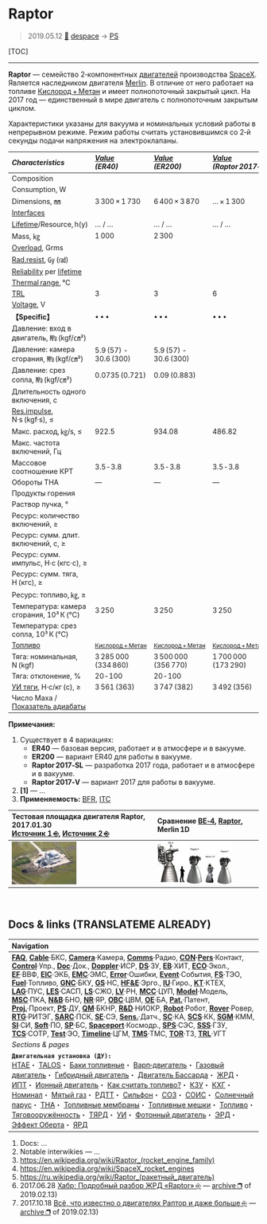 # Raptor
> 2019.05.12 [🚀](../index/index.md) [despace](index.md) → [PS](ps.md)

[TOC]

---

**Raptor** — семейство 2‑компонентных [двигателей](ps.md) производства [SpaceX](zz_spacex.md). Является наследником двигателя [Merlin](merlin.md). В отличие от него работает на топливе [Кислород + Метан](o_plus.md) и имеет полнопоточный закрытый цикл. На 2017 год — единственный в мире двигатель с полнопоточным закрытым циклом.

Характеристики указаны для вакуума и номинальных условий работы в непрерывном режиме. Режим работы считать установившимся со 2‑й секунды подачи напряжения на электроклапаны.

|*Characteristics*|*[Value](si.md)<br> (ER40)*|*[Value](si.md)<br> (ER200)*|*[Value](si.md)<br> (Raptor 2017‑SL)*|*[Value](si.md)<br> (Raptor 2017‑V)*|
|:--|:--|:--|:--|:--|
|Composition| | | | |
|Consumption, W| | | | |
|Dimensions, ㎜|3 300 × 1 730|6 400 × 3 870|… × 1 300|… × 2 400|
|[Interfaces](interface.md)| | | | |
|[Lifetime](lifetime.md)/Resource, h(y)|… / …|… / …|… / …|… / …|
|Mass, ㎏|1 000|2 300| | |
|[Overload](vibration.md), Grms| | | | |
|[Rad.resist](ion_rad.md), ㏉ (㎭)| | | | |
|[Reliability](qm.md) per [lifetime](lifetime.md)| | | | |
|[Thermal range](tcs.md), ℃| | | | |
|[TRL](trl.md)|3|3|6|6|
|[Voltage](voltage.md), V| | | | |
|**【Specific】**|• • •|• • •|• • •|• • •|
|Давление: вход в двигатель, ㎫ (kgf/㎝²)| | | | |
|Давление: камера сгорания, ㎫ (kgf/㎝²)|5.9 (57) - 30.6 (300)|5.9 (57) - 30.6 (300)| | |
|Давление: срез сопла, ㎫ (kgf/㎝²)|0.0735 (0.721)|0.09 (0.883)| | |
|Длительность одного включения, с| | | | |
|[Res.impulse](ing.md), N·s (kgf·s), ≤| | | | |
|Макс. расход, ㎏/s, ≤|922.5|934.08|486.82|516.58|
|Макс. частота включений, Гц| | | | |
|Массовое соотношение КРТ|3.5 ‑ 3.8|3.5 ‑ 3.8|3.5 ‑ 3.8|3.5 ‑ 3.8|
|Обороты ТНА|—|—|—|—|
|Продукты горения| | | | |
|Раствор пучка, °| | | | |
|Ресурс: количество включений, ≥| | | | |
|Ресурс: сумм. длит. включений, c, ≥| | | | |
|Ресурс: сумм. импульс, Н·с (кгс·с), ≥| |
|Ресурс: сумм. тяга, Н (кгс), ≥| | | | |
|Ресурс: топливо, ㎏, ≥| | | | |
|Температура: камера сгорания, 10³ К (℃)|3 250|3 250|3 250|3 250|
|Температура: срез сопла, 10³ К (℃)| | | | |
|[Топливо](fuel.md)|<small>[Кислород + Метан](o_plus.md)</small>|<small>[Кислород + Метан](o_plus.md)|<small>[Кислород + Метан](o_plus.md)|<small>[Кислород + Метан](o_plus.md)|
|Тяга: номинальная, N (kgf)|3 285 000<br> (334 860)|3 500 000<br> (356 770)|1 700 000<br> (173 290)|1 900 000<br> (193 680)|
|Тяга: отклонение, % |20 ‑ 100|20 ‑ 100| | |
|[УИ тяги](isp.md), Н·с/кг (с), ≥|3 561 (363)|3 747 (382)|3 492 (356)|3 678 (375)|
|Число Маха / [Показатель адиабаты](heat_cr.md)| | | | |

**Примечания:**

   1. Существует в 4 вариациях:
      - **ER40** — базовая версия, работает и в атмосфере и в вакууме.
      - **ER200** — вариант ER40 для работы в вакууме.
      - **Raptor 2017‑SL** — разработка 2017 года, работает и в атмосфере и в вакууме.
      - **Raptor 2017‑V** — вариант 2017 для работы в вакууме.
   1. **[1]** — …
   1. **Применяемость:** [BFR](bfr.md), [ITC](itc.md)

|Тестовая площадка двигателя Raptor, 2017.01.30<br> [Источник 1 ⎆](https://www.reddit.com/r/engineteststands/comments/43lmbn/spacexs_raptor_test_stand_under_construction_at/), [Источник 2 ⎆](http://pictures.jtbuice.com/SpaceX-2/McGregor-Flyover-1-30-2016/)|Сравнение [BE‑4](be_4.md), [Raptor](raptor.md), Merlin 1D|
|:--|:--|
|[![](f/ps/r/raptor_test_stand_20170130_thumb.jpg)](f/ps/r/raptor_test_stand_20170130.jpg)|[![](f/ps/be4_m1d_raptor_comparison1_thumb.jpg)](f/ps/be4_m1d_raptor_comparison1.png)|



<p style="page-break-after:always"> </p>

## Docs & links (TRANSLATEME ALREADY)
|Navigation|
|:--|
|**[FAQ](faq.md)**, **[Cable](cable.md)**·БКС, **[Camera](cam.md)**·Камера, **[Comms](comms.md)**·Радио, **[CON](contact.md)·[Pers](person.md)**·Контакт, **[Control](control.md)**·Упр., **[Doc](doc.md)**·Док., **[Doppler](doppler.md)**·ИСР, **[DS](ds.md)**·ЗУ, **[EB](eb.md)**·ХИТ, **[ECO](ecology.md)**·Экол., **[EF](ef.md)**·ВВФ, **[ElC](elc.md)**·ЭКБ, **[EMC](emc.md)**·ЭМС, **[Error](error.md)**·Ошибки, **[Event](event.md)**·События, **[FS](fs.md)**·ТЭО, **[Fuel](fuel.md)**·Топливо, **[GNC](gnc.md)**·БКУ, **[GS](scs.md)**·НС, **[HF&E](hfe.md)**·Эрго., **[IU](iu.md)**·Гиро., **[KT](kt.md)**·КТЕХ, **[LAG](lag.md)**·ПУC, **[LES](les.md)**·САСП, **[LS](ls.md)**·СЖО, **[LV](lv.md)**·РН, **[MCC](mcc.md)**·ЦУП, **[Model](model.md)**·Модель, **[MSC](sc.md)**·ПКА, **[N&B](nnb.md)**·БНО, **[NR](nr.md)**·ЯР, **[OBC](obc.md)**·ЦВМ, **[OE](oe.md)**·БА, **[Pat.](патент.md)**·Патент, **[Proj.](project.md)**·Проект, **[PS](ps.md)**·ДУ, **[QM](qm.md)**·БКНР, **[R&D](rnd.md)**·НИОКР, **[Robot](robotics.md)**·Робот, **[Rover](rover.md)**·Ровер, **[RTG](rtg.md)**·РИТЭГ, **[SARC](sarc.md)**·ПСК, **[SE](se.md)**·СЭ, **[Sens.](sensor.md)**·Датч., **[SC](sc.md)**·КА, **[SCS](scs.md)**·КК, **[SGM](sgm.md)**·КММ, **[SI](si.md)**·СИ, **[Soft](soft.md)**·ПО, **[SP](sp.md)**·БС, **[Spaceport](spaceport.md)**·Космодр., **[SPS](sps.md)**·СЭС, **[SSS](sss.md)**·ГЗУ, **[TCS](tcs.md)**·СОТР, **[Test](test.md)**·ЭО, **[Timeline](timeline.md)**·ЦГМ, **[TMS](tms.md)**·ТМС, **[TOR](tor.md)**·ТЗ, **[TRL](trl.md)**·УГТ|
|*Sections & pages*|
|**`Двигательная установка (ДУ):`**<br> [HTAE](htae.md)・ [TALOS](talos.md)・ [Баки топливные](fuel_tank.md)・ [Варп‑двигатель](warp_drive.md)・ [Газовый двигатель](cgt.md)・ [Гибридный двигатель](гбрд.md)・ [Двигатель Бассарда](bussard_ramjet.md)・ [ЖРД](lpr.md)・ [ИПТ](ing.md)・ [Ионный двигатель](иод.md)・ [Как считать топливо?](si.md)・ [КЗУ](cinu.md)・ [КХГ](cgs.md)・ [Номинал](nominal.md)・ [Мятый газ](exhsteam.md)・ [РДТТ](spr.md)・ [Сильфон](сильфон.md)・ [СОЗ](соз.md)・ [СОИС](соис.md)・ [Солнечный парус](солнечный_парус.md)・ [ТНА](turbopump.md)・ [Топливные мембраны](топливные_мембраны.md)・ [Топливные мешки](топливные_мешки.md)・ [Топливо](fuel.md)・ [Тяговооружённость](ttwr.md)・ [ТЯРД](тярд.md)・ [УИ](isp.md)・ [Фотонный двигатель](фотонный_двигатель.md)・ [ЭРД](epsp.md)・ [Эффект Оберта](oberth_eff.md)・ [ЯРД](ntr.md)|

   1. Docs: …
   1. Notable interwikies — …
   1. <https://en.wikipedia.org/wiki/Raptor_(rocket_engine_family)>
   1. <https://en.wikipedia.org/wiki/SpaceX_rocket_engines>
   1. <https://ru.wikipedia.org/wiki/Raptor_(ракетный_двигатель)>
   1. 2017.06.28 [Хабр: Подробный разбор ЖРД «Raptor» ⎆](https://geektimes.ru/post/290549/) — [archive ❐](f/archive/20170628_1.pdf) of 2019.02.13)
   1. 2017.10.18 [Всё, что известно о двигателях Раптор и даже больше ⎆](https://elonmusk.su/vse-chto-izvestno-o-dvigatelyakh-raptor-i-dazhe-bolshe/) — [archive ❐](f/archive/20171018_1.pdf) of 2019.02.13)
